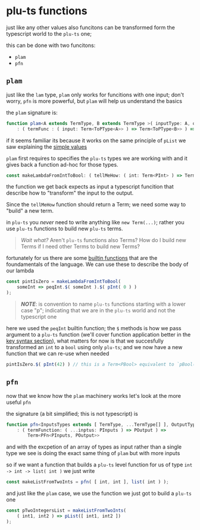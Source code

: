 # plu-ts functions

just like any other values also funcitons can be transformed form the typescript world to the `plu-ts` one;

this can be done with two funcitons:

- `plam`
- `pfn`

## `plam`

just like the `lam` type, `plam` only works for funcitions with one input; don't worry, `pfn` is more powerful, but `plam` will help us understand the basics

the `plam` signature is:
```ts
function plam<A extends TermType, B extends TermType >( inputType: A, outputType: B )
    : ( termFunc : ( input: Term<ToPType<A>> ) => Term<ToPType<B>> ) => Term<PLam<ToPType<A>,ToPType<B>>>
```

if it seems familiar its because it works on the same principle of `pList` we saw explaining the [simple values](./pluts_simple_values.md)

`plam` first requires to specifies the `plu-ts` types we are working with and it gives back a function ad-hoc for those types.
```ts
const makeLambdaFromIntToBool: ( tellMeHow: ( int: Term<PInt> ) => Term<PBool> ): Term<PLam<PInt, PBool>> = plam( int, bool )
```
the function we get back expects as input a typescript funcition that describe how to "transform" the input to the output.

Since the `tellMeHow` function should return a Term; we need some way to "build" a new term.

in `plu-ts` you *never* need to write anything like `new Term(...)`; rather you use `plu-ts` functions to build new `plu-ts` terms.

> *Wait what?* Aren't `plu-ts` functions also Terms? How do I build new Terms if I need other Terms to build new Terms?

fortunately for us there are some [builtin functions](../optimizations/builtins.md) that are the foundamentals of the language.
We can use these to describe the body of our lambda
```ts
const pintIsZero = makeLambdaFromIntToBool(
    someInt => peqInt.$( someInt ).$( pInt( 0 ) )
);
```
> **_NOTE_**: is convention to name `plu-ts` functions starting with a lower case "p"; indicating that we are in the `plu-ts` world and not the typescript one

here we used the `peqInt` builtin function; the `$` methods is how we pass argument to a `plu-ts` function (we'll cover function application better in the [key syntax section](./key_syntax/func_app.md)), what matters for now is that we succesfully transformed an `int` to a `bool` using only `plu-ts`; and we now have a new function that we can re-use when needed
```ts
pintIsZero.$( pInt(42) ) // this is a Term<PBool> equivalent to `pBool( false )`
```

## `pfn`

now that we know how the `plam` machinery works let's look at the more useful `pfn`

the signature (a bit simplified; this is not typescript) is
```ts
function pfn<InputsTypes extends [ TermType, ...TermType[] ], OutputType extends TermType>( inputsTypes: InputsTypes, outputType: OutputType )
    : ( termFunction: ( ...inptus: PInputs ) => POutput ) => 
        Term<PFn<PInputs, POutput>>
```

and with the excpetion of an array of types as input rather than a single type we see is doing the exact same thing of `plam` but with more inputs

so if we want a function that builds a `plu-ts` level function for us of type `int -> int -> list( int )` we just write
```ts
const makeListFromTwoInts = pfn( [ int, int ], list( int ) );
```

and just like the `plam` case, we use the function we just got to build a `plu-ts` one
```ts
const pTwoIntegersList = makeListFromTwoInts(
    ( int1, int2 ) => pList([ int1, int2 ])
);
```